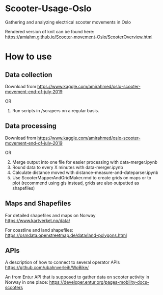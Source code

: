 # Scooter-Usage-Oslo
Gathering and analyzing electrical scooter movements in Oslo

Rendered version of knit can be found here:
https://amiahm.github.io/Scooter-movement-Oslo/ScooterOverview.html

# How to use
## Data collection
Download from https://www.kaggle.com/amirahmed/oslo-scooter-movement-end-of-july-2019

OR 

1. Run scripts in /scrapers on a regular basis. 
## Data processing
Download from https://www.kaggle.com/amirahmed/oslo-scooter-movement-end-of-july-2019

OR

2. Merge output into one file for easier processing with data-merger.ipynb
3. Round data to every X minutes with data-merger.ipynb
4. Calculate distance moved with distance-measure-and-dateparser.ipynb
5. Use ScooterMapperAndGridMaker.rmd to create grids on maps or to plot (recommend using gis instead, grids are also outputted as shapefiles) 

## Maps and Shapefiles
For detailed shapefiles and maps on Norway
https://www.kartverket.no/data/

For coastline and land shapefiles:
https://osmdata.openstreetmap.de/data/land-polygons.html

## APIs
A description of how to connect to several operator APIs
https://github.com/ubahnverleih/WoBike/

An from Entur API that is supposed to gather data on scooter activity in Norway in one place:
https://developer.entur.org/pages-mobility-docs-scooters
